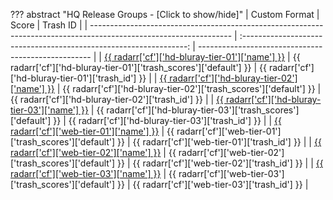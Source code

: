 ??? abstract "HQ Release Groups - [Click to show/hide]"
    | Custom Format                                                                                                     |                               Score                                | Trash ID                                            |
    | ----------------------------------------------------------------------------------------------------------------- | :----------------------------------------------------------------: | --------------------------------------------------- |
    | [{{ radarr['cf']['hd-bluray-tier-01']['name'] }}](/Radarr/Radarr-collection-of-custom-formats/#hd-bluray-tier-01) | {{ radarr['cf']['hd-bluray-tier-01']['trash_scores']['default'] }} | {{ radarr['cf']['hd-bluray-tier-01']['trash_id'] }} |
    | [{{ radarr['cf']['hd-bluray-tier-02']['name'] }}](/Radarr/Radarr-collection-of-custom-formats/#hd-bluray-tier-02) | {{ radarr['cf']['hd-bluray-tier-02']['trash_scores']['default'] }} | {{ radarr['cf']['hd-bluray-tier-02']['trash_id'] }} |
    | [{{ radarr['cf']['hd-bluray-tier-03']['name'] }}](/Radarr/Radarr-collection-of-custom-formats/#hd-bluray-tier-03) | {{ radarr['cf']['hd-bluray-tier-03']['trash_scores']['default'] }} | {{ radarr['cf']['hd-bluray-tier-03']['trash_id'] }} |
    | [{{ radarr['cf']['web-tier-01']['name'] }}](/Radarr/Radarr-collection-of-custom-formats/#web-tier-01)             |    {{ radarr['cf']['web-tier-01']['trash_scores']['default'] }}    | {{ radarr['cf']['web-tier-01']['trash_id'] }}       |
    | [{{ radarr['cf']['web-tier-02']['name'] }}](/Radarr/Radarr-collection-of-custom-formats/#web-tier-02)             |    {{ radarr['cf']['web-tier-02']['trash_scores']['default'] }}    | {{ radarr['cf']['web-tier-02']['trash_id'] }}       |
    | [{{ radarr['cf']['web-tier-03']['name'] }}](/Radarr/Radarr-collection-of-custom-formats/#web-tier-03)             |    {{ radarr['cf']['web-tier-03']['trash_scores']['default'] }}    | {{ radarr['cf']['web-tier-03']['trash_id'] }}       |
